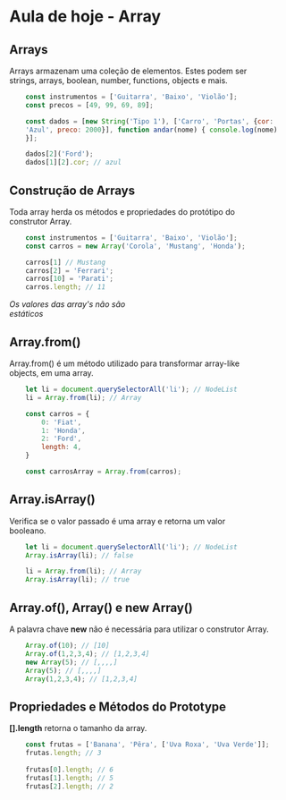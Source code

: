 # Aula de hoje - Array

## Arrays

Arrays armazenam uma coleção de elementos. Estes podem ser <br>
strings, arrays, boolean, number, functions, objects e mais.

```js
    const instrumentos = ['Guitarra', 'Baixo', 'Violão'];
    const precos = [49, 99, 69, 89];

    const dados = [new String('Tipo 1'), ['Carro', 'Portas', {cor:
    'Azul', preco: 2000}], function andar(nome) { console.log(nome)
    }];

    dados[2]('Ford');
    dados[1][2].cor; // azul
```

## Construção de Arrays

Toda array herda os métodos e propriedades do protótipo do <br>
construtor Array.

```js
    const instrumentos = ['Guitarra', 'Baixo', 'Violão'];
    const carros = new Array('Corola', 'Mustang', 'Honda');

    carros[1] // Mustang
    carros[2] = 'Ferrari';
    carros[10] = 'Parati';
    carros.length; // 11
```

*Os valores das array's não são* <br>
*estáticos*

## Array.from()

Array.from() é um método utilizado para transformar array-like <br>
objects, em uma array.

```js
    let li = document.querySelectorAll('li'); // NodeList
    li = Array.from(li); // Array

    const carros = {
        0: 'Fiat',
        1: 'Honda',
        2: 'Ford',
        length: 4,
    }

    const carrosArray = Array.from(carros);
```

## Array.isArray()

Verifica se o valor passado é uma array e retorna um valor <br>
booleano.

```js
    let li = document.querySelectorAll('li'); // NodeList
    Array.isArray(li); // false

    li = Array.from(li); // Array
    Array.isArray(li); // true
```

## Array.of(), Array() e new Array()

A palavra chave **new** não é necessária para utilizar o
construtor Array.

```js
    Array.of(10); // [10]
    Array.of(1,2,3,4); // [1,2,3,4]
    new Array(5); // [,,,,]
    Array(5); // [,,,,]
    Array(1,2,3,4); // [1,2,3,4]
```

## Propriedades e Métodos do Prototype

**[].length** retorna o tamanho da array.

```js
    const frutas = ['Banana', 'Pêra', ['Uva Roxa', 'Uva Verde']];
    frutas.length; // 3
    
    frutas[0].length; // 6
    frutas[1].length; // 5
    frutas[2].length; // 2
```